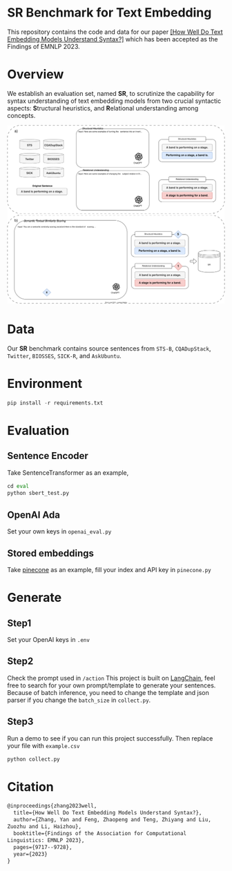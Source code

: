 # SR Benchmark for Text Embedding

This repository contains the code and data for our paper [[How Well Do Text Embedding Models Understand Syntax?]](https://arxiv.org/abs/2311.07996) which has been accepted as the Findings of EMNLP 2023.

# Overview

We establish an evaluation set, named **SR**, to scrutinize the capability for syntax understanding of text embedding models from two crucial syntactic aspects: **S**tructural heuristics, and **R**elational understanding among concepts.

![fig2.svg](fig/fig2.svg)

# Data

Our **SR** benchmark contains source sentences from `STS-B`, `CQADupStack`, `Twitter`, `BIOSSES`, `SICK-R`, and `AskUbuntu`. 

# Environment

```python
pip install -r requirements.txt
```

# Evaluation

## Sentence Encoder

Take SentenceTransformer as an example,

```python
cd eval
python sbert_test.py
```

## OpenAI Ada

Set your own keys in `openai_eval.py`

## Stored embeddings

Take [pinecone](https://www.pinecone.io/) as an example, fill your index and API key in `pinecone.py`

# Generate

## Step1

Set your OpenAI keys in `.env`

## Step2

Check the prompt used in `/action` This project is built on [LangChain](https://github.com/langchain-ai/langchain), feel free to search for your own prompt/template to generate your sentences. Because of batch inference, you need to change the template and json parser if you change the `batch_size` in `collect.py`.

## Step3

Run a demo to see if you can run this project successfully. Then replace your file with `example.csv`

```python
python collect.py
```

# Citation
```
@inproceedings{zhang2023well,
  title={How Well Do Text Embedding Models Understand Syntax?},
  author={Zhang, Yan and Feng, Zhaopeng and Teng, Zhiyang and Liu, Zuozhu and Li, Haizhou},
  booktitle={Findings of the Association for Computational Linguistics: EMNLP 2023},
  pages={9717--9728},
  year={2023}
}
```

